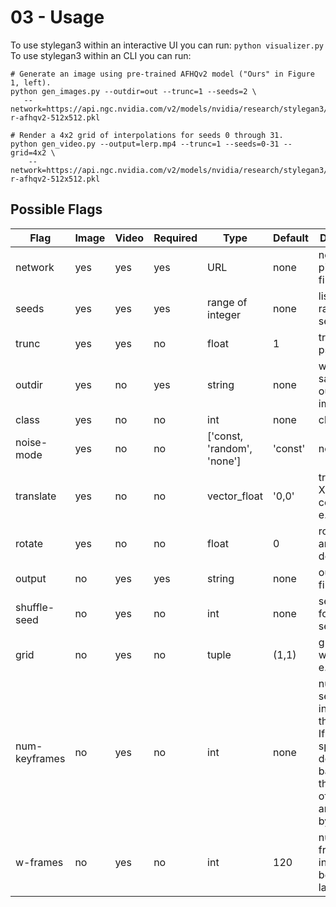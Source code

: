 # 03 - Usage
To use stylegan3 within an interactive UI you can run: ```python visualizer.py```  
To use stylegan3 within an CLI you can run:
```
# Generate an image using pre-trained AFHQv2 model ("Ours" in Figure 1, left).
python gen_images.py --outdir=out --trunc=1 --seeds=2 \
   --network=https://api.ngc.nvidia.com/v2/models/nvidia/research/stylegan3/versions/1/files/stylegan3-r-afhqv2-512x512.pkl

# Render a 4x2 grid of interpolations for seeds 0 through 31.
python gen_video.py --output=lerp.mp4 --trunc=1 --seeds=0-31 --grid=4x2 \
    --network=https://api.ngc.nvidia.com/v2/models/nvidia/research/stylegan3/versions/1/files/stylegan3-r-afhqv2-512x512.pkl
```
## Possible Flags
| Flag          | Image | Video | Required | Type                       | Default | Description                                                                                                                       |
|---------------|-------|-------|----------|----------------------------|---------|-----------------------------------------------------------------------------------------------------------------------------------|
| network       | yes   | yes   | yes      | URL                        | none    | network pickle filename                                                                                                           | 
| seeds         | yes   | yes   | yes      | range of integer           | none    | list of random seeds                                                                                                              | 
| trunc         | yes   | yes   | no       | float                      | 1       | truncation psi                                                                                                                    | 
| outdir        | yes   | no    | yes      | string                     | none    | where to save the output images                                                                                                   | 
| class         | yes   | no    | no       | int                        | none    | class label                                                                                                                       | 
| noise-mode    | yes   | no    | no       | ['const, 'random', 'none'] | 'const' | noise mode                                                                                                                        | 
| translate     | yes   | no    | no       | vector_float               | '0,0'   | translate XY-coordinate e.g. '0.3,1'                                                                                              | 
| rotate        | yes   | no    | no       | float                      | 0       | rotation angle in degrees                                                                                                         | 
| output        | no    | yes   | yes      | string                     | none    | output .mp4 filename                                                                                                              | 
| shuffle-seed  | no    | yes   | no       | int                        | none    | seed to use for shuffling seed order                                                                                              | 
| grid          | no    | yes   | no       | tuple                      | (1,1)   | grid width/height e.g. '4x3'                                                                                                      | 
| num-keyframes | no    | yes   | no       | int                        | none    | number of seeds to interpolate through.<br/> If not specified, deteremine based on the length of the seeds array given by --seeds | 
| w-frames      | no    | yes   | no       | int                        | 120     | number of frames to interpolate between latents                                                                                   | 
